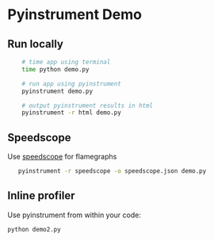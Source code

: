 # Pyinstrument Demo

## Run locally

```sh
    # time app using terminal
    time python demo.py 

    # run app using pyinstrument
    pyinstrument demo.py

    # output pyinstrument results in html
    pyinstrument -r html demo.py
```

## Speedscope

Use [speedscope](https://www.speedscope.app/) for flamegraphs

```sh
   pyinstrument -r speedscope -o speedscope.json demo.py
```

## Inline profiler

Use pyinstrument from within your code:

```sh
python demo2.py
```